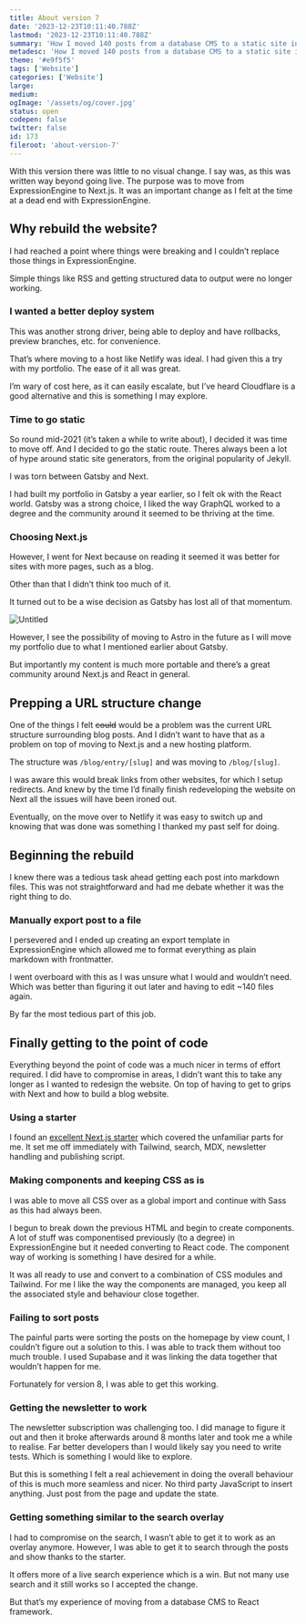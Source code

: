 ```yaml
---
title: About version 7
date: '2023-12-23T10:11:40.788Z'
lastmod: '2023-12-23T10:11:40.788Z'
summary: 'How I moved 140 posts from a database CMS to a static site in Next.js. No redesign just website rebuild.'
metadesc: 'How I moved 140 posts from a database CMS to a static site in Next.js. No redesign just website rebuild.'
theme: '#e9f5f5'
tags: ['Website']
categories: ['Website']
large:
medium:
ogImage: '/assets/og/cover.jpg'
status: open
codepen: false
twitter: false
id: 173
fileroot: 'about-version-7'
---
```


With this version there was little to no visual change. I say was, as this was written way beyond going live. The purpose was to move from ExpressionEngine to Next.js. It was an important change as I felt at the time at a dead end with ExpressionEngine.

## Why rebuild the website?
I had reached a point where things were breaking and I couldn’t replace those things in ExpressionEngine.

Simple things like RSS and getting structured data to output were no longer working.

### I wanted a better deploy system
This was another strong driver, being able to deploy and have rollbacks, preview branches, etc. for convenience. 

That’s where moving to a host like Netlify was ideal. I had given this a try with my portfolio. The ease of it all was great. 

I’m wary of cost here, as it can easily escalate, but I’ve heard Cloudflare is a good alternative and this is something I may explore.

### Time to go static
So round mid-2021 (it’s taken a while to write about), I decided it was time to move off. And I decided to go the static route. Theres always been a lot of hype around static site generators, from the original popularity of Jekyll.

I was torn between Gatsby and Next.

I had built my portfolio in Gatsby a year earlier, so I felt ok with the React world. Gatsby was a strong choice, I liked the way GraphQL worked to a degree and the community around it seemed to be thriving at the time.

### Choosing Next.js
However, I went for Next because on reading it seemed it was better for sites with more pages, such as a blog.

Other than that I didn’t think too much of it.

It turned out to be a wise decision as Gatsby has lost all of that momentum.

![Untitled](https://prod-files-secure.s3.us-west-2.amazonaws.com/13d4d02a-9cc1-4853-af00-1366f489f4b7/c2ef1e61-5ea6-4bc7-99ab-875d7dc088e5/Untitled.png)

However, I see the possibility of moving to Astro in the future as I will move my portfolio due to what I mentioned earlier about Gatsby.

But importantly my content is much more portable and there’s a great community around Next.js and React in general.

## Prepping a URL structure change
One of the things I felt ~~could~~ would be a problem was the current URL structure surrounding blog posts. And I didn’t want to have that as a problem on top of moving to Next.js and a new hosting platform.

The structure was `/blog/entry/[slug]` and was moving to `/blog/[slug]`.

I was aware this would break links from other websites, for which I setup redirects. And knew by the time I’d finally finish redeveloping the website on Next all the issues will have been ironed out.

Eventually, on the move over to Netlify it was easy to switch up and knowing that was done was something I thanked my past self for doing.

## Beginning the rebuild
I knew there was a tedious task ahead getting each post into markdown files. This was not straightforward and had me debate whether it was the right thing to do.

### Manually export post to a file
I persevered and I ended up creating an export template in ExpressionEngine which allowed me to format everything as plain markdown with frontmatter.

I went overboard with this as I was unsure what I would and wouldn’t need. Which was better than figuring it out later and having to edit ~140 files again.

By far the most tedious part of this job.

## Finally getting to the point of code
Everything beyond the point of code was a much nicer in terms of effort required. I did have to compromise in areas, I didn’t want this to take any longer as I wanted to redesign the website. On top of having to get to grips with Next and how to build a blog website.

### Using a starter
I found an [excellent Next.js starter](https://github.com/timlrx/tailwind-nextjs-starter-blog) which covered the unfamiliar parts for me. It set me off immediately with Tailwind, search, MDX, newsletter handling and publishing script.

### Making components and keeping CSS as is
I was able to move all CSS over as a global import and continue with Sass as this had always been.

I begun to break down the previous HTML and begin to create components. A lot of stuff was componentised previously (to a degree) in ExpressionEngine but it needed converting to React code. The component way of working is something I have desired for a while.

It was all ready to use and convert to a combination of CSS modules and Tailwind. For me I like the way the components are managed, you keep all the associated style and behaviour close together.

### Failing to sort posts
The painful parts were sorting the posts on the homepage by view count, I couldn’t figure out a solution to this. I was able to track them without too much trouble. I used Supabase and it was linking the data together that wouldn’t happen for me.

Fortunately for version 8, I was able to get this working.

### Getting the newsletter to work
The newsletter subscription was challenging too. I did manage to figure it out and then it broke afterwards around 8 months later and took me a while to realise. Far better developers than I would likely say you need to write tests. Which is something I would like to explore.

But this is something I felt a real achievement in doing the overall behaviour of this is much more seamless and nicer. No third party JavaScript to insert anything. Just post from the page and update the state.

### Getting something similar to the search overlay
I had to compromise on the search, I wasn’t able to get it to work as an overlay anymore. However, I was able to get it to search through the posts and show thanks to the starter.

It offers more of a live search experience which is a win. But not many use search and it still works so I accepted the change.

But that’s my experience of moving from a database CMS to React framework.
